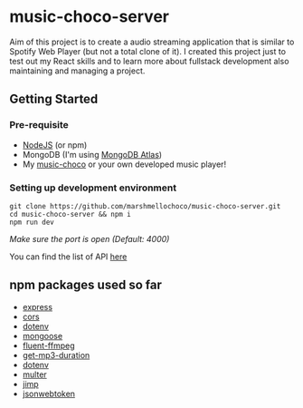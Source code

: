 # music-choco-server

Aim of this project is to create a audio streaming application that is similar to Spotify Web Player (but not a total clone of it). I created this project just to test out my React skills and to learn more about fullstack development also maintaining and managing a project.

## Getting Started

### Pre-requisite

-   [NodeJS](https://nodejs.org/en/) (or npm)
-   MongoDB (I'm using [MongoDB Atlas](https://www.mongodb.com/cloud/atlas))
-   My [music-choco](https://github.com/marshmellochoco/music-choco) or your own developed music player!

### Setting up development environment

```
git clone https://github.com/marshmellochoco/music-choco-server.git
cd music-choco-server && npm i
npm run dev
```

_Make sure the port is open (Default: 4000)_

You can find the list of API [here](api.md)

## npm packages used so far

-   [express](https://www.npmjs.com/package/express)
-   [cors](https://www.npmjs.com/package/cors)
-   [dotenv](https://www.npmjs.com/package/dotenv)
-   [mongoose](https://www.npmjs.com/package/mongoose)
-   [fluent-ffmpeg](https://www.npmjs.com/package/fluent-ffmpeg)
-   [get-mp3-duration](https://www.npmjs.com/package/get-mp3-duration)
-   [dotenv](https://www.npmjs.com/package/dotenv)
-   [multer](https://www.npmjs.com/package/multer)
-   [jimp](https://www.npmjs.com/package/jimp)
-   [jsonwebtoken](https://www.npmjs.com/package/jsonwebtoken)
